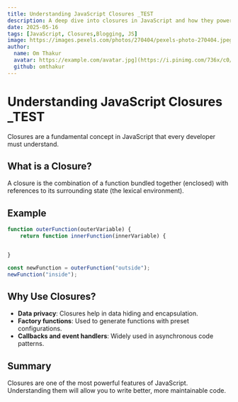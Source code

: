 ```yaml
---
title: Understanding JavaScript Closures _TEST
description: A deep dive into closures in JavaScript and how they power powerful features like data encapsulation and currying.
date: 2025-05-16
tags: [JavaScript, Closures,Blogging, JS]
image: https://images.pexels.com/photos/270404/pexels-photo-270404.jpeg
author:
  name: Om Thakur
  avatar: https://example.com/avatar.jpg](https://i.pinimg.com/736x/c0/4b/01/c04b017b6b9d1c189e15e6559aeb3ca8.jpg
  github: omthakur
---
```


# Understanding JavaScript Closures _TEST

Closures are a fundamental concept in JavaScript that every developer must understand.

## What is a Closure?

A closure is the combination of a function bundled together (enclosed) with references to its surrounding state (the lexical environment).

## Example

```javascript
function outerFunction(outerVariable) {
    return function innerFunction(innerVariable) {


}

const newFunction = outerFunction("outside");
newFunction("inside");
```

## Why Use Closures?

- **Data privacy**: Closures help in data hiding and encapsulation.
- **Factory functions**: Used to generate functions with preset configurations.
- **Callbacks and event handlers**: Widely used in asynchronous code patterns.

## Summary

Closures are one of the most powerful features of JavaScript. Understanding them will allow you to write better, more maintainable code.

